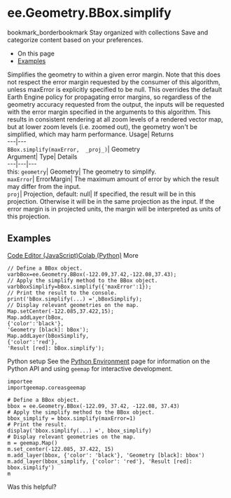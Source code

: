  
#  ee.Geometry.BBox.simplify 
bookmark_borderbookmark Stay organized with collections  Save and categorize content based on your preferences.
  * On this page
  * [Examples](https://developers.google.com/earth-engine/apidocs/ee-geometry-bbox-simplify#examples)


Simplifies the geometry to within a given error margin. Note that this does not respect the error margin requested by the consumer of this algorithm, unless maxError is explicitly specified to be null. 
This overrides the default Earth Engine policy for propagating error margins, so regardless of the geometry accuracy requested from the output, the inputs will be requested with the error margin specified in the arguments to this algorithm. This results in consistent rendering at all zoom levels of a rendered vector map, but at lower zoom levels (i.e. zoomed out), the geometry won't be simplified, which may harm performance.
Usage| Returns  
---|---  
`BBox.simplify(maxError,  _proj_)`| Geometry  
Argument| Type| Details  
---|---|---  
this: `geometry`| Geometry| The geometry to simplify.  
`maxError`| ErrorMargin| The maximum amount of error by which the result may differ from the input.  
`proj`| Projection, default: null| If specified, the result will be in this projection. Otherwise it will be in the same projection as the input. If the error margin is in projected units, the margin will be interpreted as units of this projection.  
## Examples
[Code Editor (JavaScript)](https://developers.google.com/earth-engine/apidocs/ee-geometry-bbox-simplify#code-editor-javascript-sample)[Colab (Python)](https://developers.google.com/earth-engine/apidocs/ee-geometry-bbox-simplify#colab-python-sample) More
```
// Define a BBox object.
varbBox=ee.Geometry.BBox(-122.09,37.42,-122.08,37.43);
// Apply the simplify method to the BBox object.
varbBoxSimplify=bBox.simplify({'maxError':1});
// Print the result to the console.
print('bBox.simplify(...) =',bBoxSimplify);
// Display relevant geometries on the map.
Map.setCenter(-122.085,37.422,15);
Map.addLayer(bBox,
{'color':'black'},
'Geometry [black]: bBox');
Map.addLayer(bBoxSimplify,
{'color':'red'},
'Result [red]: bBox.simplify');
```
Python setup
See the [ Python Environment](https://developers.google.com/earth-engine/guides/python_install) page for information on the Python API and using `geemap` for interactive development.
```
importee
importgeemap.coreasgeemap
```
```
# Define a BBox object.
bbox = ee.Geometry.BBox(-122.09, 37.42, -122.08, 37.43)
# Apply the simplify method to the BBox object.
bbox_simplify = bbox.simplify(maxError=1)
# Print the result.
display('bbox.simplify(...) =', bbox_simplify)
# Display relevant geometries on the map.
m = geemap.Map()
m.set_center(-122.085, 37.422, 15)
m.add_layer(bbox, {'color': 'black'}, 'Geometry [black]: bbox')
m.add_layer(bbox_simplify, {'color': 'red'}, 'Result [red]: bbox.simplify')
m
```

Was this helpful?
